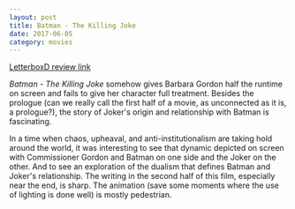 ```yaml
---
layout: post
title: Batman - The Killing Joke 
date: 2017-06-05
category: movies
---
```

 
[LetterboxD review link](https://letterboxd.com/samarthbhaskar/film/batman-the-killing-joke-2016/)

<em>Batman - The Killing Joke</em> somehow gives Barbara Gordon half the runtime on screen and fails to give her character full treatment. Besides the prologue (can we really call the first half of a movie, as unconnected as it is, a prologue?), the story of Joker's origin and relationship with Batman is fascinating. 

In a time when chaos, upheaval, and anti-institutionalism are taking hold around the world, it was interesting to see that dynamic depicted on screen with Commissioner Gordon and Batman on one side and the Joker on the other. And to see an exploration of the dualism that defines Batman and Joker's relationship. The writing in the second half of this film, especially near the end, is sharp. The animation (save some moments where the use of lighting is done well) is mostly pedestrian.